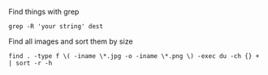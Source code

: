 Find things with grep

```grep -R 'your string' dest```

Find all images and sort them by size

``find . -type f \( -iname \*.jpg -o -iname \*.png \) -exec du -ch {} + | sort -r -h``